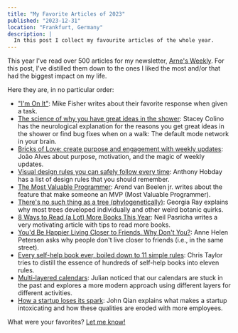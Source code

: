 ```yaml
---
title: "My Favorite Articles of 2023"
published: "2023-12-31"
location: "Frankfurt, Germany"
description: |
  In this post I collect my favourite articles of the whole year.
---
```


This year I've read over 500 articles for my newsletter,
[Arne's Weekly](/weekly).
For this post, I've distilled them down to the ones I liked the most and/or
that had the biggest impact on my life.

<!-- more -->

Here they are, in no particular order:

- ["I'm On It"](https://mikefisher.substack.com/p/im-on-it): Mike Fisher writes about their favorite response when given a task.
- [The science of why you have great ideas in the shower](https://www.nationalgeographic.co.uk/history-and-civilisation/2022/08/the-science-of-why-you-have-great-ideas-in-the-shower): Stacey Colino has the neurological explanation for the reasons you get great ideas in the shower or find bug fixes when on a walk: The default mode network in your brain.
- [Bricks of Love: create purpose and engagement with weekly updates](https://world.hey.com/joaoqalves/bricks-of-love-create-purpose-and-engagement-with-weekly-updates-4a91aa61): João Alves about purpose, motivation, and the magic of weekly updates.
- [Visual design rules you can safely follow every time](https://anthonyhobday.com/sideprojects/saferules/): Anthony Hobday has a list of design rules that you should remember.
- [The Most Valuable Programmer](https://arendjr.nl/2023/04/mvp-the-most-valuable-programmer): Arend van Beelen jr. writes about the feature that make someone an MVP (Most Valuable Programmer).
- [There's no such thing as a tree (phylogenetically)](https://eukaryotewritesblog.com/2021/05/02/theres-no-such-thing-as-a-tree/): Georgia Ray explains why most trees developed individually and other weird botanic quirks.
- [8 Ways to Read (a Lot) More Books This Year](https://hbr.org/2017/02/8-ways-to-read-a-lot-more-books-this-year): Neil Pasricha writes a very motivating article with tips to read more books.
- [You'd Be Happier Living Closer to Friends. Why Don't You?](https://annehelen.substack.com/p/youd-be-happier-living-closer-to): Anne Helen Petersen asks why people don't live closer to friends (i.e., in the same street).
- [Every self-help book ever, boiled down to 11 simple rules](https://mashable.com/article/best-self-help-book-advice): Chris Taylor tries to distill the essence of hundreds of self-help books into eleven rules.
- [Multi-layered calendars](https://julian.digital/2023/07/06/multi-layered-calendars/): Julian noticed that our calendars are stuck in the past and explores a more modern approach using different layers for different activities.
- [How a startup loses its spark](https://blog.johnqian.com/startup-spark): John Qian explains what makes a startup intoxicating and how these qualities are eroded with more employees.

What were your favorites? [Let me know!](mailto:hey@arne.me)
